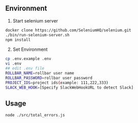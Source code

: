 ## Environment 
1. Start selenium server
```bash
docker clone https://github.com/SeleniumHQ/selenium.git
./bin/run-selenium-server.sh
npm install
```

2. Set Environment

```bash
cp .env.example .env
vi .env
## edit .env file
ROLLBAR_NAME=rollbar user name
ROLLBAR_PASSWORD=rollbar user password
PROJECT_IDS=project ids(example: 111,222,333)
SLACK_WEB_HOOK=[Specify SlackWebHookURL to detect Slack]
```

## Usage

```bash
node ./src/total_errors.js
```